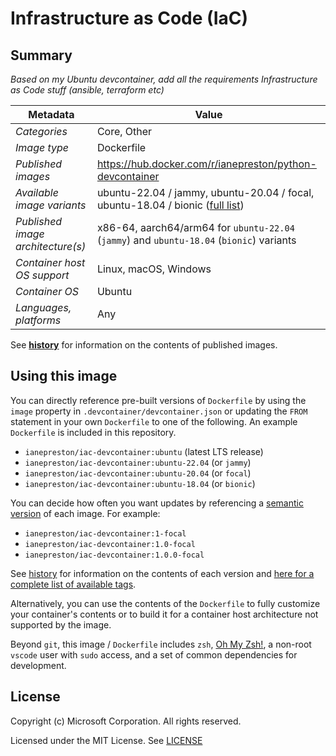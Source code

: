 # Infrastructure as Code (IaC)

## Summary

*Based on my Ubuntu devcontainer, add all the requirements Infrastructure as Code stuff (ansible, terraform etc)*

| Metadata | Value |  
|----------|-------|
| *Categories* | Core, Other |
| *Image type* | Dockerfile |
| *Published images* | https://hub.docker.com/r/ianepreston/python-devcontainer|
| *Available image variants* | ubuntu-22.04 / jammy, ubuntu-20.04 / focal, ubuntu-18.04 / bionic ([full list](https://mcr.microsoft.com/v2/devcontainers/base/tags/list)) |
| *Published image architecture(s)* | x86-64, aarch64/arm64 for `ubuntu-22.04` (`jammy`) and `ubuntu-18.04` (`bionic`) variants  |
| *Container host OS support* | Linux, macOS, Windows |
| *Container OS* | Ubuntu |
| *Languages, platforms* | Any |

See **[history](history)** for information on the contents of published images.

## Using this image

You can directly reference pre-built versions of `Dockerfile` by using the `image` property in `.devcontainer/devcontainer.json` or updating the `FROM` statement in your own `Dockerfile` to one of the following. An example `Dockerfile` is included in this repository.

- `ianepreston/iac-devcontainer:ubuntu` (latest LTS release)
- `ianepreston/iac-devcontainer:ubuntu-22.04` (or `jammy`)
- `ianepreston/iac-devcontainer:ubuntu-20.04` (or `focal`)
- `ianepreston/iac-devcontainer:ubuntu-18.04` (or `bionic`)

You can decide how often you want updates by referencing a [semantic version](https://semver.org/) of each image. For example:

- `ianepreston/iac-devcontainer:1-focal`
- `ianepreston/iac-devcontainer:1.0-focal`
- `ianepreston/iac-devcontainer:1.0.0-focal`

See [history](history) for information on the contents of each version and [here for a complete list of available tags](https://mcr.microsoft.com/v2/devcontainers/base/tags/list).

Alternatively, you can use the contents of the `Dockerfile` to fully customize your container's contents or to build it for a container host architecture not supported by the image.

Beyond `git`, this image / `Dockerfile` includes `zsh`, [Oh My Zsh!](https://ohmyz.sh/), a non-root `vscode` user with `sudo` access, and a set of common dependencies for development.

## License

Copyright (c) Microsoft Corporation. All rights reserved.

Licensed under the MIT License. See [LICENSE](https://github.com/devcontainers/images/blob/main/LICENSE)

